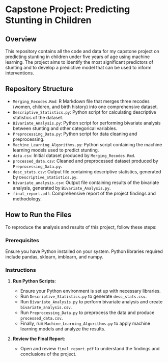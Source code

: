 # Capstone Project: Predicting Stunting in Children

## Overview
This repository contains all the code and data for my capstone project on predicting stunting in children under five years of age using machine learning. The project aims to identify the most significant predictors of stunting and to develop a predictive model that can be used to inform interventions.

## Repository Structure
- `Merging_Recodes.Rmd`: R Markdown file that merges three recodes (women, children, and birth history) into one comprehensive dataset.
- `Descriptive_Statistics.py`: Python script for calculating descriptive statistics of the dataset.
- `Bivariate_Analysis.py`: Python script for performing bivariate analysis between stunting and other categorical variables.
- `Preprocessing_Data.py`: Python script for data cleaning and preprocessing.
- `Machine_Learning_Algorithms.py`: Python script containing the machine learning models used to predict stunting.
- `data.csv`: Initial dataset produced by `Merging_Recodes.Rmd`.
- `processed_data.csv`: Cleaned and preprocessed dataset produced by `Preprocessing_Data.py`.
- `desc_stats.csv`: Output file containing descriptive statistics, generated by `Descriptive_Statistics.py`.
- `bivariate_analysis.csv`: Output file containing results of the bivariate analysis, generated by `Bivariate_Analysis.py`.
- `final_report.pdf`: Comprehensive report of the project findings and methodology.

## How to Run the Files
To reproduce the analysis and results of this project, follow these steps:

### Prerequisites
Ensure you have Python installed on your system. Python libraries required include pandas, sklearn, imblearn, and numpy.

### Instructions
1. **Run Python Scripts**:
   - Ensure your Python environment is set up with necessary libraries.
   - Run `Descriptive_Statistics.py` to generate `desc_stats.csv`.
   - Run `Bivariate_Analysis.py` to perform bivariate analysis and create `bivariate_analysis.csv`.
   - Run `Preprocessing_Data.py` to preprocess the data and produce `processed_data.csv`.
   - Finally, run `Machine_Learning_Algorithms.py` to apply machine learning models and analyze the results.

2. **Review the Final Report**:
   - Open and review `final_report.pdf` to understand the findings and conclusions of the project.
